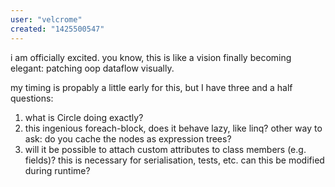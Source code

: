 ```yaml
---
user: "velcrome"
created: "1425500547"
---
```


i am officially excited. you know, this is like a vision finally becoming elegant: patching oop dataflow visually.

my timing is propably a little early for this, but I have three and a half questions:

1. what is Circle doing exactly?
2. this ingenious foreach-block, does it behave lazy, like linq? other way to ask: do you cache the nodes as expression trees? 
3. will it be possible to attach custom attributes to class members (e.g. fields)? this is necessary for serialisation, tests, etc. can this be modified during runtime?
